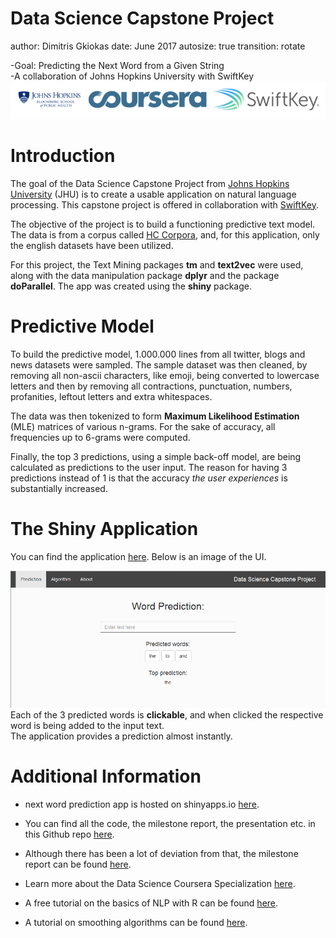 Data Science Capstone Project
========================================================
author: Dimitris Gkiokas
date: June 2017
autosize: true
transition: rotate

-Goal: Predicting the Next Word from a Given String  
-A collaboration of Johns Hopkins University with SwiftKey  
![jhu-swiftkey](jhuswiftkey.png)

Introduction
========================================================

The goal of the Data Science Capstone Project from [Johns Hopkins University](https://www.jhsph.edu/) (JHU) is
to create a usable application on natural language processing. This capstone project
is offered in collaboration with [SwiftKey](https://swiftkey.com/en).

The objective of the project is to build a functioning predictive text model. 
The data is from a corpus called 
[HC Corpora](https://web-beta.archive.org/web/20160930083655/http://www.corpora.heliohost.org/aboutcorpus.html), and,
for this application, only the english datasets have been utilized.

For this project, the Text Mining packages **tm** and **text2vec** were used, along with the data manipulation
package **dplyr** and the package **doParallel**. The app was created using the **shiny** package.


Predictive Model
========================================================

To build the predictive model, 1.000.000 lines from all twitter, blogs and news datasets were sampled. The sample
dataset was then cleaned, by removing all non-ascii characters, like emoji, being converted to lowercase letters and then
by removing all contractions, punctuation, numbers, profanities, leftout letters and extra whitespaces.

The data was then tokenized to form **Maximum Likelihood Estimation** (MLE) matrices of various n-grams. For the sake of accuracy, all frequencies up to 6-grams were computed.

Finally, the top 3 predictions, using a simple back-off model, are being calculated as predictions to the user input. The reason for having 3 predictions instead of 1 is that the accuracy *the user experiences* is substantially increased.


The Shiny Application
========================================================

You can find the application [here](https://sigm4.shinyapps.io/Capstone_Prediction/). Below is an image of the UI.

![shiny-app](app_ss.png)  
Each of the 3 predicted words is **clickable**, and when clicked the respective word is being added to the input text.  
The application provides a prediction almost instantly.

Additional Information
========================================================

- next word prediction app is hosted on shinyapps.io [here](https://sigm4.shinyapps.io/Capstone_Prediction/).  
- You can find all the code, the milestone report, the presentation etc. in this Github repo [here](https://github.com/SiGm4/Data-Science-Capstone-Project/).  
- Although there has been a lot of deviation from that, the milestone report can be found [here](http://rpubs.com/SiGm4/dssmilestonerep).  
- Learn more about the Data Science Coursera Specialization [here](https://www.coursera.org/specializations/jhu-data-science).  

- A free tutorial on the basics of NLP with R can be found [here](https://www.datacamp.com/courses/intro-to-text-mining-bag-of-words).
- A tutorial on smoothing algorithms can be found [here](https://nlp.stanford.edu/~wcmac/papers/20050421-smoothing-tutorial.pdf).
